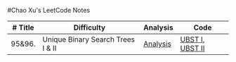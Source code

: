 #Chao Xu's LeetCode Notes


| # Title       |Difficulty     | Analysis | Code     |
|-------------|-------------| -----  |--------|
|95&96. |Unique Binary Search Trees I & II |[Analysis](unique_binary_search_tree_I&&II.html)|[UBST I](https://github.com/chaoxu1990/LeetCode/blob/master/C%2B%2B/Unique%20Binary%20Search%20Trees.cpp), [UBST II](https://github.com/chaoxu1990/LeetCode/blob/master/C%2B%2B/Unique%20Binary%20Search%20Trees%20II.cpp)|
